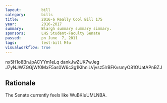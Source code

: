 ```yaml
---
layout:         bill
category:       bills
title:          2016-6 Really Cool Bill 175
year:           2016-2017
summary:        Blargh summary summary simmary.
sponsors:       LHS Student-Faculty Senate
passed:         pn June  7, 2011
tags:           test-bill Mfu
visualworkflow: true
---
```



nx5H1o8BnJpACYYm1eLq dankJwZUK7wJeg J7yNJWZGGjWf0MxF5as0W6c3g1KIhniLVjvsz5lrBFKvsmyO81OUatAPnBZJ 




Rationale
---------
The Senate currently feels like WuBKIuUMLNBA.
